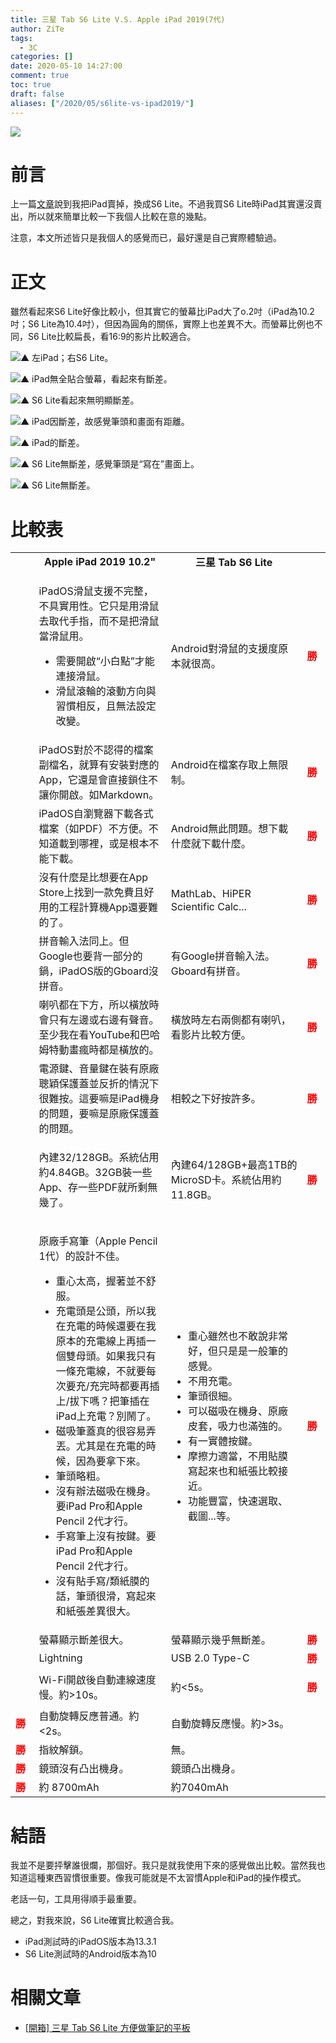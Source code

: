 ```yaml
---
title: 三星 Tab S6 Lite V.S. Apple iPad 2019(7代)
author: ZiTe
tags:
  - 3C
categories: []
date: 2020-05-10 14:27:00
comment: true
toc: true
draft: false
aliases: ["/2020/05/s6lite-vs-ipad2019/"]
---
```

![](https://3.bp.blogspot.com/-xDjyt9pUqb0/XreTf9cwHcI/AAAAAAAACYE/Ln0DcgwYPywK0Ep2ZHdA9dSKmRBaYfQTACPcBGAsYHg/s640/ZPH_0198.JPG)

# 前言

上一篇[文章](/2020/05/unbox-sansunggalaxys6lite/)說到我把iPad賣掉，換成S6 Lite。不過我買S6 Lite時iPad其實還沒賣出，所以就來簡單比較一下我個人比較在意的幾點。

注意，本文所述皆只是我個人的感覺而已，最好還是自己實際體驗過。

<!--more-->

# 正文

雖然看起來S6 Lite好像比較小，但其實它的螢幕比iPad大了o.2吋（iPad為10.2吋；S6 Lite為10.4吋），但因為圓角的關係，實際上也差異不大。而螢幕比例也不同，S6 Lite比較扁長，看16:9的影片比較適合。

![▲ 左iPad；右S6 Lite。](https://1.bp.blogspot.com/-3TNpO__MzXQ/XreTf206-6I/AAAAAAAACYE/cQ9RTIwKor4OM-F08iYJiOPU693GDJ_BQCPcBGAsYHg/s1600/ZPH_0200.JPG)

![▲ iPad無全貼合螢幕，看起來有斷差。](https://3.bp.blogspot.com/-qLZ_xY9pCaw/XreTf3MneDI/AAAAAAAACYE/b6xKTPPs4CYS3zX4qpy9bFg6NRwvshDSACPcBGAsYHg/s1600/ZPH_0209.JPG)

![▲ S6 Lite看起來無明顯斷差。](https://4.bp.blogspot.com/-U86VpxGucJs/XreTf2I0PBI/AAAAAAAACYE/2lKbRkOQwv40KKrQmWro1mSOcyE6-G6hACPcBGAsYHg/s1600/ZPH_0210.JPG)

![▲ iPad因斷差，故感覺筆頭和畫面有距離。](https://1.bp.blogspot.com/-AvfswG0X5KU/XreTf9wo3cI/AAAAAAAACYE/uQ1SCSyhmokQgT1LHNd8B8GLodfsEas2ACPcBGAsYHg/s1600/ZPH_0212.JPG)

![▲ iPad的斷差。](https://1.bp.blogspot.com/-nVTE0K3Rb3g/XreTf7Z7NJI/AAAAAAAACYE/bwmzTQdOBeoTlncR3lCCiFWsqt8QAz9BgCPcBGAsYHg/s1600/imgonline-com-ua-twotoone-NbL27b6QweFvO.jpg)

![▲ S6 Lite無斷差，感覺筆頭是“寫在”畫面上。](https://4.bp.blogspot.com/-DC4WwoOrKQ4/XreTf6tdjnI/AAAAAAAACYE/ugmPkg2FX6w8ibU10NS7nOFlaKJBGouHgCPcBGAsYHg/s1600/ZPH_0216.JPG)

![▲ S6 Lite無斷差。](https://1.bp.blogspot.com/-8Xn_Z9jvQDs/XreTf6lw2KI/AAAAAAAACYE/1vNHi0366kQAOPjJXs8omKvwpjusJ1NJgCPcBGAsYHg/s1600/imgonline-com-ua-twotoone-xrUbbhEqszexdbc.jpg)

# 比較表

<table>
<tbody>
<tr style="height: 23px;">
<td style="height: 23px; width: 30px;">&nbsp;</td>
<td style="height: 23px; width: 350px ; text-align: center;"><strong>Apple iPad 2019 10.2"</strong></td>
<td style="height: 23px; width: 350px ; text-align: center;"><strong>三星 Tab S6 Lite</strong></td>
<td style="height: 23px; width: 30px;">&nbsp;</td>
</tr>
<tr style="height: 83px;">
<td style="height: 83px;">&nbsp;</td>
<td style="height: 83px">
<p>iPadOS滑鼠支援不完整，不具實用性。它只是用滑鼠去取代手指，而不是把滑鼠當滑鼠用。</p>
<ul>
<li>需要開啟&ldquo;小白點&rdquo;才能連接滑鼠。</li>
<li>滑鼠滾輪的滾動方向與習慣相反，且無法設定改變。</li>
</ul>
</td>
<td style="height: 83px">Android對滑鼠的支援度原本就很高。</td>
<td style="height: 83px;"><span style="color: #ff0000;"><strong>勝</strong></span></td>
</tr>
<tr style="height: 23px;">
<td style="height: 23px;">&nbsp;</td>
<td style="height: 23px">iPadOS對於不認得的檔案副檔名，就算有安裝對應的App，它還是會直接鎖住不讓你開啟。如Markdown。</td>
<td style="height: 23px">Android在檔案存取上無限制。</td>
<td style="height: 23px;"><span style="color: #ff0000;"><strong>勝</strong></span></td>
</tr>
<tr style="height: 23px;">
<td style="height: 23px;">&nbsp;</td>
<td style="height: 23px">iPadOS自瀏覽器下載各式檔案（如PDF）不方便。不知道載到哪裡，或是根本不能下載。</td>
<td style="height: 23px">Android無此問題。想下載什麼就下載什麼。</td>
<td style="height: 23px;"><span style="color: #ff0000;"><strong>勝</strong></span></td>
</tr>
<tr style="height: 23px;">
<td style="height: 23px;">&nbsp;</td>
<td style="height: 23px">沒有什麼是比想要在App Store上找到一款免費且好用的工程計算機App還要難的了。</td>
<td style="height: 23px">MathLab、HiPER Scientific Calc...</td>
<td style="height: 23px;"><span style="color: #ff0000;"><strong>勝</strong></span></td>
</tr>
<tr style="height: 23px;">
<td style="height: 23px;">&nbsp;</td>
<td style="height: 23px">拼音輸入法同上。但Google也要背一部分的鍋，iPadOS版的Gboard沒拼音。</td>
<td style="height: 23px">有Google拼音輸入法。Gboard有拼音。</td>
<td style="height: 23px;"><span style="color: #ff0000;"><strong>勝</strong></span></td>
</tr>
<tr style="height: 23px;">
<td style="height: 23px;">&nbsp;</td>
<td style="height: 23px">喇叭都在下方，所以橫放時會只有左邊或右邊有聲音。至少我在看YouTube和巴哈姆特動畫瘋時都是橫放的。</td>
<td style="height: 23px">橫放時左右兩側都有喇叭，看影片比較方便。</td>
<td style="height: 23px;"><span style="color: #ff0000;"><strong>勝</strong></span></td>
</tr>
<tr style="height: 23px;">
<td style="height: 23px;">&nbsp;</td>
<td style="height: 23px">電源鍵、音量鍵在裝有原廠聰穎保護蓋並反折的情況下很難按。這要嘛是iPad機身的問題，要嘛是原廠保護蓋的問題。</td>
<td style="height: 23px">相較之下好按許多。</td>
<td style="height: 23px;"><span style="color: #ff0000;"><strong>勝</strong></span></td>
</tr>
<tr style="height: 23px;">
<td style="height: 23px;">&nbsp;</td>
<td style="height: 23px">
<p>內建32/128GB。系統佔用約4.84GB。32GB裝一些App、存一些PDF就所剩無幾了。</p>
</td>
<td style="height: 23px">內建64/128GB+最高1TB的MicroSD卡。系統佔用約11.8GB。</td>
<td style="height: 23px;"><span style="color: #ff0000;"><strong>勝</strong></span></td>
</tr>
<tr style="height: 23px;">
<td style="height: 23px;">&nbsp;</td>
<td style="height: 23px">
<p>原廠手寫筆（Apple Pencil 1代）的設計不佳。</p>
<ul>
<li>重心太高，握著並不舒服。</li>
<li>充電頭是公頭，所以我在充電的時候還要在我原本的充電線上再插一個雙母頭。如果我只有一條充電線，不就要每次要充/充完時都要再插上/拔下嗎？把筆插在iPad上充電？別鬧了。</li>
<li>磁吸筆蓋真的很容易弄丟。尤其是在充電的時候，因為要拿下來。</li>
<li>筆頭略粗。</li>
<li>沒有辦法磁吸在機身。要iPad Pro和Apple Pencil 2代才行。</li>
<li>手寫筆上沒有按鍵。要iPad Pro和Apple Pencil 2代才行。</li>
<li>沒有貼手寫/類紙膜的話，筆頭很滑，寫起來和紙張差異很大。</li>
</ul>
</td>
<td style="height: 23px">
<ul>
<li>重心雖然也不敢說非常好，但只是是一般筆的感覺。</li>
<li>不用充電。</li>
<li>筆頭很細。</li>
<li>可以磁吸在機身、原廠皮套，吸力也滿強的。</li>
<li>有一實體按鍵。</li>
<li>摩擦力適當，不用貼膜寫起來也和紙張比較接近。</li>
<li>功能豐富，快速選取、截圖...等。</li>
</ul>
</td>
<td style="height: 23px;"><span style="color: #ff0000;"><strong>勝</strong></span></td>
</tr>
<tr style="height: 23px;">
<td style="height: 23px;">&nbsp;</td>
<td style="height: 23px">螢幕顯示斷差很大。</td>
<td style="height: 23px">螢幕顯示幾乎無斷差。</td>
<td style="height: 23px;"><span style="color: #ff0000;"><strong>勝</strong></span></td>
</tr>
<tr style="height: 23px;">
<td style="height: 23px;">&nbsp;</td>
<td style="height: 23px">Lightning</td>
<td style="height: 23px">USB 2.0 Type-C</td>
<td style="height: 23px;"><span style="color: #ff0000;"><strong>勝</strong></span></td>
</tr>
<tr style="height: 23px;">
<td style="height: 23px;">&nbsp;</td>
<td style="height: 23px">Wi-Fi開啟後自動連線速度慢。約&gt;10s。</td>
<td style="height: 23px">
<p>約&lt;5s。</p>
</td>
<td style="height: 23px;">
<p><span style="color: #ff0000;"><strong>勝</strong></span></p>
</td>
</tr>
<tr style="height: 23px;">
<td style="height: 23px;"><span style="color: #ff0000;"><strong>勝</strong></span></td>
<td style="height: 23px">自動旋轉反應普通。約&lt;2s。</td>
<td style="height: 23px">自動旋轉反應慢。約&gt;3s。</td>
<td style="height: 23px;">&nbsp;</td>
</tr>
<tr style="height: 23px;">
<td style="height: 23px;"><span style="color: #ff0000;"><strong>勝</strong></span></td>
<td style="height: 23px">指紋解鎖。</td>
<td style="height: 23px">無。</td>
<td style="height: 23px;">&nbsp;</td>
</tr>
<tr style="height: 23px;">
<td style="height: 23px;"><span style="color: #ff0000;"><strong>勝</strong></span></td>
<td style="height: 23px">鏡頭沒有凸出機身。</td>
<td style="height: 23px">鏡頭凸出機身。</td>
<td style="height: 23px;">&nbsp;</td>
</tr>
<tr style="height: 23px;">
<td style="height: 23px;"><span style="color: #ff0000;"><strong>勝</strong></span></td>
<td style="height: 23px">約 8700mAh</td>
<td style="height: 23px">約7040mAh</td>
<td style="height: 23px;">&nbsp;</td>
</tr>
</tbody>
</table>

# 結語

我並不是要抨擊誰很爛，那個好。我只是就我使用下來的感覺做出比較。當然我也知道這種東西習慣很重要。像我可能就是不太習慣Apple和iPad的操作模式。

老話一句，工具用得順手最重要。

總之，對我來說，S6 Lite確實比較適合我。

* iPad測試時的iPadOS版本為13.3.1
* S6 Lite測試時的Android版本為10

# 相關文章

* [[開箱] 三星 Tab S6 Lite 方便做筆記的平板](/2020/05/unbox-sansunggalaxys6lite/)